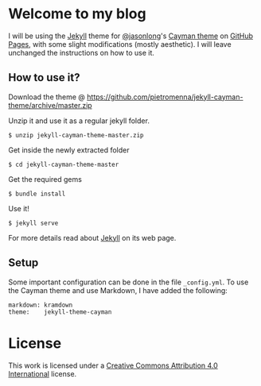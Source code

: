 # Welcome to my blog

I will be using the [Jekyll][1] theme for [@jasonlong][2]'s [Cayman theme][4] on [GitHub Pages][3], with some slight modifications (mostly aesthetic). I will leave unchanged the instructions on how to use it.

## How to use it?

Download the theme @ https://github.com/pietromenna/jekyll-cayman-theme/archive/master.zip

Unzip it and use it as a regular jekyll folder.

```
$ unzip jekyll-cayman-theme-master.zip
```

Get inside the newly extracted folder
```
$ cd jekyll-cayman-theme-master
```

Get the required gems
```
$ bundle install
```

Use it!

```
$ jekyll serve
```

For more details read about [Jekyll][1] on its web page.

## Setup

Some important configuration can be done in the file `_config.yml`. To use the Cayman theme and use Markdown, I have added the following:

```
markdown: kramdown
theme:    jekyll-theme-cayman
```

# License

This work is licensed under a [Creative Commons Attribution 4.0 International](https://creativecommons.org/licenses/by/4.0/) license.

[1]: https://jekyllrb.com/
[2]: https://github.com/jasonlong
[3]: https://pages.github.com/
[4]: https://github.com/jasonlong/cayman-theme
